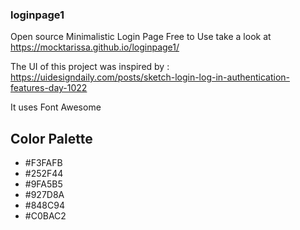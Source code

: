 ### loginpage1

Open source Minimalistic Login Page 
Free to Use take a look at https://mocktarissa.github.io/loginpage1/ 

The UI of this project was inspired by :
https://uidesigndaily.com/posts/sketch-login-log-in-authentication-features-day-1022 

It uses Font Awesome 

## Color Palette 
- #F3FAFB
- #252F44
- #9FA5B5
- #927D8A
- #848C94
- #C0BAC2
